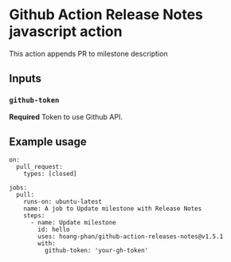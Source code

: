 # Github Action Release Notes javascript action

This action appends PR to milestone description

## Inputs

### `github-token`

**Required** Token to use Github API.


## Example usage

```
on:
  pull_request:
    types: [closed]

jobs:
  pull:
    runs-on: ubuntu-latest
    name: A job to Update milestone with Release Notes
    steps:
      - name: Update milestone
        id: hello
        uses: hoang-phan/github-action-releases-notes@v1.5.1
        with:
          github-token: 'your-gh-token'
```
